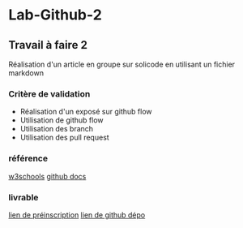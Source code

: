 # Lab-Github-2


## Travail à faire 2 

 Réalisation d'un article en groupe sur solicode en utilisant un fichier markdown 

### Critère de validation

- Réalisation d'un exposé sur github flow
- Utilisation de github flow
- Utilisation des branch
- Utilisation des pull request
### référence 

[w3schools](https://www.w3schools.com/git/git_github_flow.asp?remote=github)
[github docs](https://docs.github.com/en/get-started/quickstart/github-flow)

### livrable 
[lien de préinscription](https://docs.google.com/presentation/d/1uy-H5JozMTtcgcCoG7_gF7gx_EXJfJorTBs6D8VPuyg/edit?usp=sharing)
[lien de github dépo](https://github.com/zaani12/Lab-Github-2/tree/devlop)

